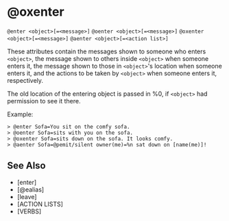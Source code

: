 # @oxenter
`@enter <object>[=<message>]`
`@oenter <object>[=<message>]`
`@oxenter <object>[=<message>]`
`@aenter <object>[=<action list>]`

These attributes contain the messages shown to someone who enters `<object>`, the message shown to others inside `<object>` when someone enters it, the message shown to those in `<object>`'s location when someone enters it, and the actions to be taken by `<object>` when someone enters it, respectively.

The old location of the entering object is passed in %0, if `<object>` had permission to see it there.

Example:
```
> @enter Sofa=You sit on the comfy sofa.
> @oenter Sofa=sits with you on the sofa.
> @oxenter Sofa=sits down on the sofa. It looks comfy.
> @aenter Sofa=@pemit/silent owner(me)=%n sat down on [name(me)]!
```


## See Also
- [enter]
- [@ealias]
- [leave]
- [ACTION LISTS]
- [VERBS]

